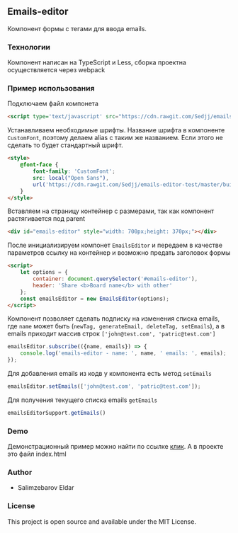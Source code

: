 ## Emails-editor
Компонент формы с тегами для ввода emails.

### Технологии
Компонент написан на TypeScript и Less, сборка проектна осуществляется через webpack  

### Пример использования

Подключаем файл компонета
```html
<script type='text/javascript' src="https://cdn.rawgit.com/Sedjj/emails-editor-test/master/build/emails-editor.js"></script>
```
Устанавливаем необходимые шрифты. Название шрифта в компоненте `CustomFont`, поэтому делаем alias с таким же названием. Если этого не сделать то будет стандартный шрифт. 
```html
<style>
    @font-face {
        font-family: 'CustomFont';
        src: local("Open Sans"),
        url('https://cdn.rawgit.com/Sedjj/emails-editor-test/master/build/fonts/OpenSans.ttf') format('truetype');
    }
</style>
```
Вставляем на страницу контейнер с размерами, так как компонент растягивается под parent
```html
<div id="emails-editor" style="width: 700px;height: 370px;"></div>
  ```

После инициализируем компонет `EmailsEditor` и передаем в качестве параметров ссылку на контейнер и возможно предать заголовок формы
```html
<script>
    let options = {                            
        container: document.querySelector('#emails-editor'),
        header: 'Share <b>Board name</b> with other'
    };
    const emailsEditor = new EmailsEditor(options);
</script>
```

Компонент позволяет сделать подписку на изменения списка emails, где `name` может быть (`newTag, generateEmail, deleteTag, setEmails`), a в emails приходит массив строк `['john@test.com', 'patric@test.com']`  
```javascript
emailsEditor.subscribe(({name, emails}) => {
    console.log('emails-editor - name: ', name, ' emails: ', emails);
});
```  
Для добавления emails из кодв у компонента есть метод `setEmails` 
```javascript
emailsEditor.setEmails(['john@test.com', 'patric@test.com']);
```        
Для получения текущего списка emails `getEmails` 
```javascript
emailsEditorSupport.getEmails()
```                               

### Demo
Демонстрационный пример можно найти по ссылке [клик](https://sedjj.github.io/emails-editor-test/). А в проекте это файл index.html

### Author
* Salimzebarov Eldar

### License
This project is open source and available under the MIT License.